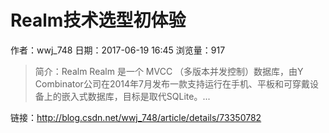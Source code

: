 # Realm技术选型初体验
作者：wwj_748
日期：2017-06-19 16:45
浏览量：917
> 简介：Realm
  Realm 是一个 MVCC （多版本并发控制）数据库，由Y Combinator公司在2014年7月发布一款支持运行在手机、平板和可穿戴设备上的嵌入式数据库，目标是取代SQLite。...

 链接：http://blog.csdn.net/wwj_748/article/details/73350782
